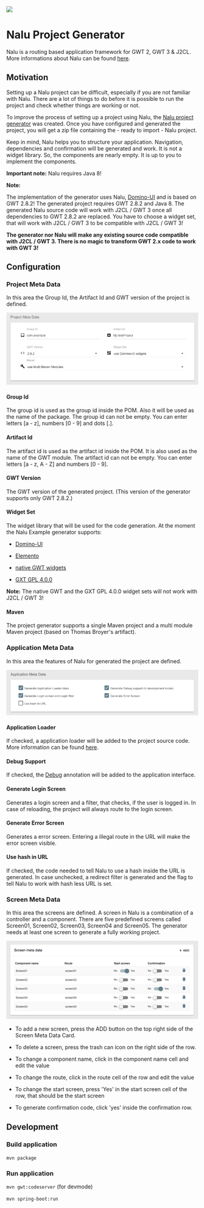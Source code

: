 <a title="Gitter" href="https://gitter.im/Nalukit42/Lobby"><img src="https://badges.gitter.im/Join%20Chat.svg"></a>

# Nalu Project Generator

Nalu is a routing based application framework for GWT 2, GWT 3 & J2CL. More informations about Nalu can be found [here](https://github.com/nalukit/nalu).

## Motivation

Setting up a Nalu project can be difficult, especially if you are not familiar with Nalu. There are a lot of things
to do before it is possible to run the project and check whether things are working or not.

To improve the process of setting up a project using Nalu, the
[Nalu project generator](http://www.mvp4g.org/gwt-boot-starter-nalu/GwtBootStarterNalu.html) was created. Once you have configured and generated the project, you will get a zip file containing the - ready to import - Nalu project.

Keep in mind, Nalu helps you to structure your application. Navigation, dependencies and confirmation will be generated and
work. It is not a widget library. So, the components are nearly empty. It is up to you to implement the components.

**Important note:** Nalu requires Java 8!

**Note:**

The implementation of the generator uses Nalu, [Domino-UI](https://github.com/DominoKit/domino-ui) and is based on GWT 2.8.2! The generated project requires GWT 2.8.2 and Java 8. The generated Nalu source code will work with J2CL / GWT 3 once all dependencies to GWT
2.8.2 are replaced. You have to choose a widget set, that will work with J2CL / GWT 3 to be compatible with J2CL / GWT 3!

**The generator nor Nalu will make any existing source code compatible with J2CL / GWT 3. There is no magic to
transform GWT 2.x code to work with GWT 3!**

## Configuration

### Project Meta Data

In this area the Group Id, the Artifact Id and GWT version of the project is defined.

![Project Meta Data](https://github.com/nalukit/gwt-boot-starter-nalu/blob/master/etc/images/ProjectMetaData.png?raw=true)

#### Group Id

The group id is used as the group id inside the POM. Also it will be used as the name of the package. The group id can
not be empty. You can enter letters [a - z], numbers [0 - 9] and dots [.].

#### Artifact Id

The artifact id is used as the artifact id inside the POM. It is also used as the name of the GWT module. The artifact id
can not be empty. You can enter letters [a - z, A - Z] and numbers [0 - 9].

#### GWT Version

The GWT version of the generated project. (This version of the generator supports only GWT 2.8.2.)

#### Widget Set

The widget library that will be used for the code generation.
At the moment the Nalu Example generator supports:

- [Domino-UI](https://github.com/DominoKit/domino-ui)

- [Elemento](https://github.com/hal/elemento)

- [native GWT widgets](http://www.gwtproject.org/)

- [GXT GPL 4.0.0](https://www.sencha.com/products/gxt/#overview)

**Note:** The native GWT and the GXT GPL 4.0.0 widget sets will not work with J2CL / GWT 3!

#### Maven

The project generator supports a single Maven project and a multi module Maven project (based on Thomas Broyer's artifact).

### Application Meta Data

In this area the features of Nalu for generated the project are defined.

![Project Meta Data](https://github.com/nalukit/gwt-boot-starter-nalu/blob/master/etc/images/ApplicationMetaData.png?raw=true)

#### Application Loader
If checked, a application loader will be added to the project source code.
More information can be found [here](https://github.com/NaluKit/nalu/wiki/05.-Application-Loader).

#### Debug Support
If checked, the [Debug](https://github.com/NaluKit/nalu/wiki/04.-Application#debug-annotation) annotation will be
added to the application interface.

#### Generate Login Screen
Generates a login screen and a filter, that checks, if the user is logged in. In case of reloading, the project will always route to the login screen.

#### Generate Error Screen
Generates a error screen. Entering a illegal route in the URL will make the error screen visible.

#### Use hash in URL

If checked, the code needed to tell Nalu to use a hash inside the URL is generated. In case unchecked, a redirect filter is generated and the flag to tell Nalu to work with hash less URL is set.

### Screen Meta Data

In this area the screens are defined. A screen in Nalu is a combination of a controller and a component. There are five
predefined screens called Screen01, Screen02, Screen03, Screen04 and Screen05. The generator needs at least one screen to generate a fully working project.

![Project Meta Data](https://github.com/nalukit/gwt-boot-starter-nalu/blob/master/etc/images/ScreenMetaData.png?raw=true)

* To add a new screen, press the ADD button on the top right side of the Screen Meta Data Card.

* To delete a screen, press the trash can icon on the right side of the row.

* To change a component name, click in the component name cell and edit the value

* To change the route, click in the route cell of the row and edit the value

* To change the start screen, press 'Yes' in the start screen cell of the row, that should be the start screen

* To generate confirmation code, click 'yes' inside the confirmation row.

## Development

### Build application
`mvn package`

### Run application
`mvn gwt:codeserver` (for devmode)

`mvn spring-boot:run`
